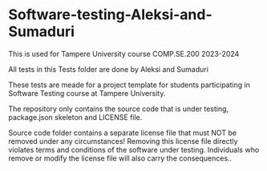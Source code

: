 # Software-testing-Aleksi-and-Sumaduri
This is used for Tampere University course COMP.SE.200 2023-2024

All tests in this Tests folder are done by Aleksi and Sumaduri

These tests are meade for a project template for students participating in Software Testing course at Tampere University.

The repository only contains the source code that is under testing, package.json skeleton and LICENSE file.

Source code folder contains a separate license file that must NOT be removed under any circumstances! Removing this license file directly violates terms and conditions of the software under testing. Individuals who remove or modify the license file will also carry the consequences..
